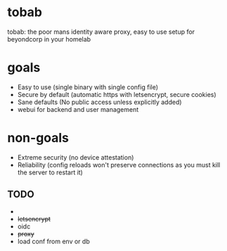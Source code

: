 # tobab
tobab: the poor mans identity aware proxy, easy to use setup for beyondcorp in your homelab

# goals

- Easy to use (single binary with single config file)
- Secure by default (automatic https with letsencrypt, secure cookies)
- Sane defaults (No public access unless explicitly added)
- webui for backend and user management

# non-goals

- Extreme security (no device attestation)
- Reliability (config reloads won't preserve connections as you must kill the server to restart it)



## TODO
- 
- ~~letsencrypt~~
- oidc
- ~~proxy~~
- load conf from env or db
